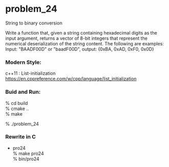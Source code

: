 problem_24
===============

String to binary conversion 

Write a function that, given a string containing hexadecimal digits as the input argument, returns a vector of 8-bit integers that represent the numerical deserialization of the string content. The following are examples:  
Input: "BAADF00D" or "baadF00D", output: {0xBA, 0xAD, 0xF0, 0x0D}


### Modern Style:  
c++11 : List-initialization 
https://en.cppreference.com/w/cpp/language/list_initialization  


### Buid and Run:  
% cd build  
% cmake ..  
% make  

% ./problem_24  


### Rewrite in C
- pro24  
% make pro24  
% bin/pro24

